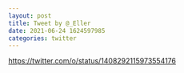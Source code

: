 ```yaml
--- 
layout: post 
title: Tweet by @_Eller 
date: 2021-06-24 1624597985 
categories: twitter 
--- 
```

https://twitter.com/o/status/1408292115973554176